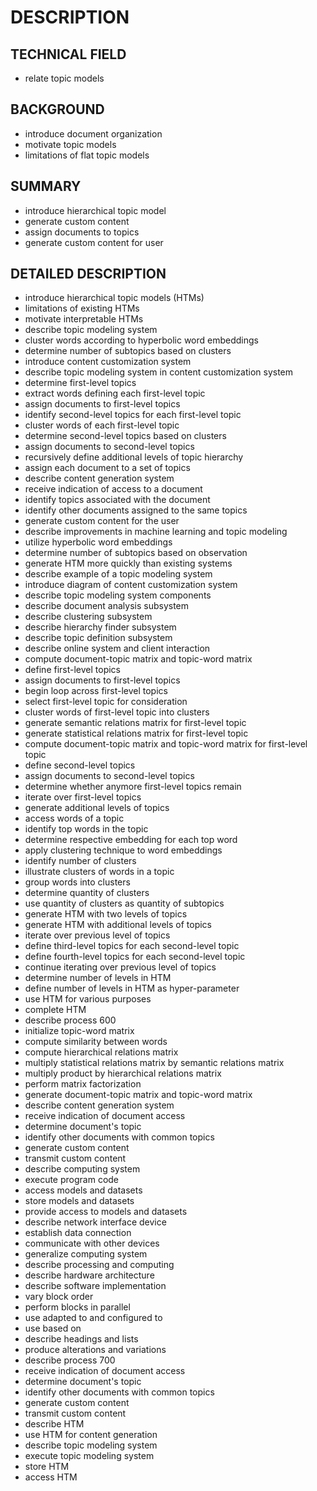 # DESCRIPTION

## TECHNICAL FIELD

- relate topic models

## BACKGROUND

- introduce document organization
- motivate topic models
- limitations of flat topic models

## SUMMARY

- introduce hierarchical topic model
- generate custom content
- assign documents to topics
- generate custom content for user

## DETAILED DESCRIPTION

- introduce hierarchical topic models (HTMs)
- limitations of existing HTMs
- motivate interpretable HTMs
- describe topic modeling system
- cluster words according to hyperbolic word embeddings
- determine number of subtopics based on clusters
- introduce content customization system
- describe topic modeling system in content customization system
- determine first-level topics
- extract words defining each first-level topic
- assign documents to first-level topics
- identify second-level topics for each first-level topic
- cluster words of each first-level topic
- determine second-level topics based on clusters
- assign documents to second-level topics
- recursively define additional levels of topic hierarchy
- assign each document to a set of topics
- describe content generation system
- receive indication of access to a document
- identify topics associated with the document
- identify other documents assigned to the same topics
- generate custom content for the user
- describe improvements in machine learning and topic modeling
- utilize hyperbolic word embeddings
- determine number of subtopics based on observation
- generate HTM more quickly than existing systems
- describe example of a topic modeling system
- introduce diagram of content customization system
- describe topic modeling system components
- describe document analysis subsystem
- describe clustering subsystem
- describe hierarchy finder subsystem
- describe topic definition subsystem
- describe online system and client interaction
- compute document-topic matrix and topic-word matrix
- define first-level topics
- assign documents to first-level topics
- begin loop across first-level topics
- select first-level topic for consideration
- cluster words of first-level topic into clusters
- generate semantic relations matrix for first-level topic
- generate statistical relations matrix for first-level topic
- compute document-topic matrix and topic-word matrix for first-level topic
- define second-level topics
- assign documents to second-level topics
- determine whether anymore first-level topics remain
- iterate over first-level topics
- generate additional levels of topics
- access words of a topic
- identify top words in the topic
- determine respective embedding for each top word
- apply clustering technique to word embeddings
- identify number of clusters
- illustrate clusters of words in a topic
- group words into clusters
- determine quantity of clusters
- use quantity of clusters as quantity of subtopics
- generate HTM with two levels of topics
- generate HTM with additional levels of topics
- iterate over previous level of topics
- define third-level topics for each second-level topic
- define fourth-level topics for each second-level topic
- continue iterating over previous level of topics
- determine number of levels in HTM
- define number of levels in HTM as hyper-parameter
- use HTM for various purposes
- complete HTM
- describe process 600
- initialize topic-word matrix
- compute similarity between words
- compute hierarchical relations matrix
- multiply statistical relations matrix by semantic relations matrix
- multiply product by hierarchical relations matrix
- perform matrix factorization
- generate document-topic matrix and topic-word matrix
- describe content generation system
- receive indication of document access
- determine document's topic
- identify other documents with common topics
- generate custom content
- transmit custom content
- describe computing system
- execute program code
- access models and datasets
- store models and datasets
- provide access to models and datasets
- describe network interface device
- establish data connection
- communicate with other devices
- generalize computing system
- describe processing and computing
- describe hardware architecture
- describe software implementation
- vary block order
- perform blocks in parallel
- use adapted to and configured to
- use based on
- describe headings and lists
- produce alterations and variations
- describe process 700
- receive indication of document access
- determine document's topic
- identify other documents with common topics
- generate custom content
- transmit custom content
- describe HTM
- use HTM for content generation
- describe topic modeling system
- execute topic modeling system
- store HTM
- access HTM

